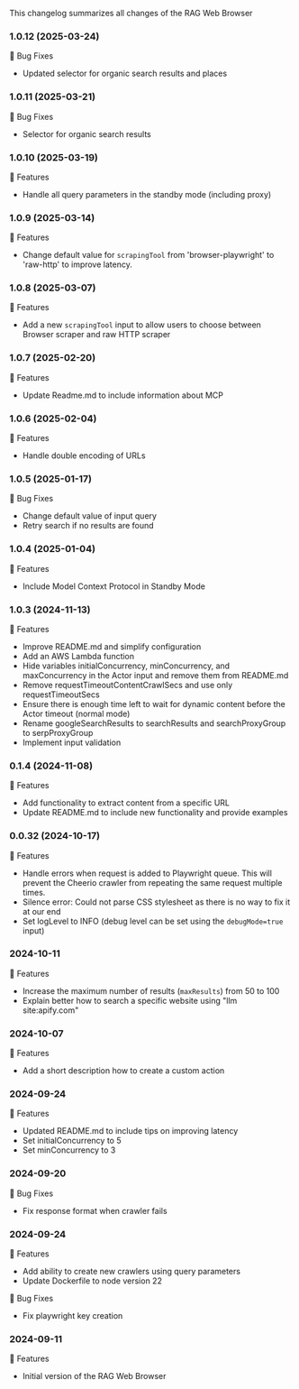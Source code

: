 This changelog summarizes all changes of the RAG Web Browser

### 1.0.12 (2025-03-24)

🐛 Bug Fixes
- Updated selector for organic search results and places

### 1.0.11 (2025-03-21)

🐛 Bug Fixes
- Selector for organic search results

### 1.0.10 (2025-03-19)

🚀 Features
- Handle all query parameters in the standby mode (including proxy)

### 1.0.9 (2025-03-14)

🚀 Features
- Change default value for `scrapingTool` from 'browser-playwright' to 'raw-http' to improve latency.

### 1.0.8 (2025-03-07)

🚀 Features
- Add a new `scrapingTool` input to allow users to choose between Browser scraper and raw HTTP scraper

### 1.0.7 (2025-02-20)

🚀 Features
- Update Readme.md to include information about MCP

### 1.0.6 (2025-02-04)

🚀 Features
- Handle double encoding of URLs

### 1.0.5 (2025-01-17)

🐛 Bug Fixes
- Change default value of input query
- Retry search if no results are found

### 1.0.4 (2025-01-04)

🚀 Features
- Include Model Context Protocol in Standby Mode

### 1.0.3 (2024-11-13)

🚀 Features
- Improve README.md and simplify configuration
- Add an AWS Lambda function
- Hide variables initialConcurrency, minConcurrency, and maxConcurrency in the Actor input and remove them from README.md
- Remove requestTimeoutContentCrawlSecs and use only requestTimeoutSecs
- Ensure there is enough time left to wait for dynamic content before the Actor timeout (normal mode)
- Rename googleSearchResults to searchResults and searchProxyGroup to serpProxyGroup
- Implement input validation

### 0.1.4 (2024-11-08)

🚀 Features
- Add functionality to extract content from a specific URL
- Update README.md to include new functionality and provide examples

### 0.0.32 (2024-10-17)

🚀 Features
- Handle errors when request is added to Playwright queue.
  This will prevent the Cheerio crawler from repeating the same request multiple times.
- Silence error: Could not parse CSS stylesheet as there is no way to fix it at our end
- Set logLevel to INFO (debug level can be set using the `debugMode=true` input)

### 2024-10-11

🚀 Features
- Increase the maximum number of results (`maxResults`) from 50 to 100
- Explain better how to search a specific website using "llm site:apify.com"

### 2024-10-07

🚀 Features
- Add a short description how to create a custom action

### 2024-09-24

🚀 Features
- Updated README.md to include tips on improving latency
- Set initialConcurrency to 5
- Set minConcurrency to 3

### 2024-09-20

🐛 Bug Fixes
- Fix response format when crawler fails

### 2024-09-24

🚀 Features
- Add ability to create new crawlers using query parameters
- Update Dockerfile to node version 22

🐛 Bug Fixes
- Fix playwright key creation

### 2024-09-11

🚀 Features
- Initial version of the RAG Web Browser
